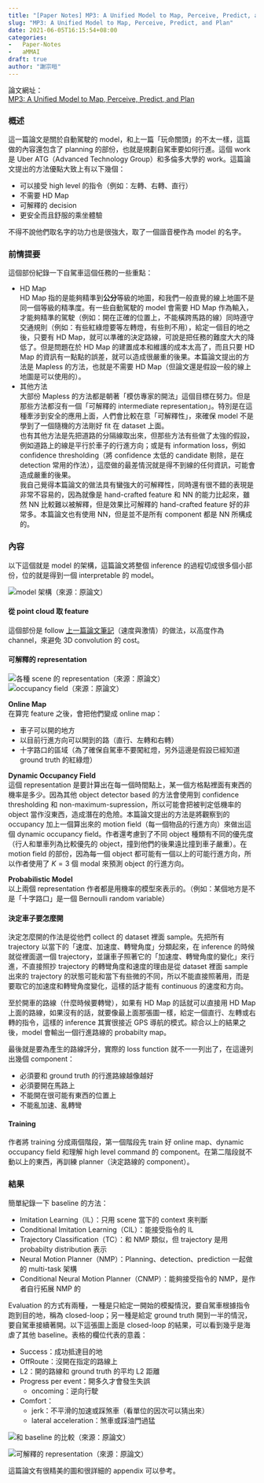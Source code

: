 ```yaml
---
title: "[Paper Notes] MP3: A Unified Model to Map, Perceive, Predict, and Plan"
slug: "MP3: A Unified Model to Map, Perceive, Predict, and Plan"
date: 2021-06-05T16:15:54+08:00
categories:
-   Paper-Notes
-   aMMAI
draft: true
author: "謝宗晅"
---
```


論文網址：\
[MP3: A Unified Model to Map, Perceive, Predict, and Plan](https://arxiv.org/abs/2101.06806)

### 概述

這一篇論文是關於自動駕駛的 model，和上一篇「玩命關頭」的不太一樣，這篇做的內容還包含了 planning 的部份，也就是規劃自駕車要如何行進。這個 work 是 Uber ATG（Advanced Technology Group）和多倫多大學的 work。這篇論文提出的方法優點大致上有以下幾個：
* 可以接受 high level 的指令（例如：左轉、右轉、直行）
* 不需要 HD Map
* 可解釋的 decision
* 更安全而且舒服的乘坐體驗

不得不說他們取名字的功力也是很強大，取了一個諧音梗作為 model 的名字。

### 前情提要

這個部份紀錄一下自駕車這個任務的一些重點：
* HD Map\
  HD Map 指的是能夠精準到**公分**等級的地圖，和我們一般直覺的線上地圖不是同一個等級的精準度。有一些自動駕駛的 model 會需要 HD Map 作為輸入，才能夠精準的駕駛（例如：開在正確的位置上，不能橫跨馬路的線）同時遵守交通規則（例如：有些紅綠燈要等左轉燈，有些則不用），給定一個目的地之後，只要有 HD Map，就可以準確的決定路線，可說是把任務的難度大大的降低了。但是問題在於 HD Map 的建置成本和維護的成本太高了，而且只要 HD Map 的資訊有一點點的誤差，就可以造成很嚴重的後果。本篇論文提出的方法是 Mapless 的方法，也就是不需要 HD Map（但論文還是假設一般的線上地圖是可以使用的）。
* 其他方法\
  大部份 Mapless 的方法都是朝著「模仿專家的開法」這個目標在努力。但是那些方法都沒有一個「可解釋的 intermediate representation」。特別是在這種牽涉到安全的應用上面，人們會比較在意「可解釋性」，來確保 model 不是學到了一個隨機的方法剛好 fit 在 dataset 上面。\
  也有其他方法是先把道路的分隔線取出來，但那些方法有些做了太強的假設，例如道路上的線是平行於車子的行進方向；或是有 information loss，例如 confidence thresholding（將 confidence 太低的 candidate 剔除，是在 detection 常用的作法），這麼做的最差情況就是得不到線的任何資訊，可能會造成嚴重的後果。\
  我自己覺得本篇論文的做法具有蠻強大的可解釋性，同時還有很不錯的表現是非常不容易的，因為就像是 hand-crafted feature 和 NN 的能力比起來，雖然 NN 比較難以被解釋，但是效果比可解釋的 hand-crafted feature 好的非常多。本篇論文也有使用 NN，但是並不是所有 component 都是 NN 所構成的。

### 內容

以下這個就是 model 的架構，這篇論文將整個 inference 的過程切成很多個小部份，位的就是得到一個 interpretable 的 model。

![model 架構（來源：原論文）](structure.png)

#### 從 point cloud 取 feature

這個部份是 follow [上一篇論文筆記](https://vincentthh35.csie.org/p/fast-and-furious-real-time-end-to-end-3d-detection-tracking-and-motion-forecasting-with-a-single-convolutional-net/)（速度與激情）的做法，以高度作為 channel，來避免 3D convolution 的 cost。

#### 可解釋的 representation

![各種 scene 的 representation（來源：原論文）](scene.png)![occupancy field（來源：原論文）](flow.png)

**Online Map**\
在算完 feature 之後，會把他們變成 online map：
* 車子可以開的地方
* 以目前行進方向可以開到的路（直行、左轉和右轉）
* 十字路口的區域（為了確保自駕車不要闖紅燈，另外這邊是假設已經知道 ground truth 的紅綠燈）

**Dynamic Occupancy Field**\
這個 representation 是要計算出在每一個時間點上，某一個方格點裡面有東西的機率是多少。因為其他 object detector based 的方法會使用到 confidence thresholding 和 non-maximum-supression，所以可能會把被判定低機率的 object 當作沒東西，造成潛在的危險。本篇論文提出的方法是將觀察到的 occupancy 加上一個算出來的 motion field（每一個物品的行進方向）來做出這個 dynamic occupancy field。作者還考慮到了不同 object 種類有不同的優先度（行人和單車列為比較優先的 object，撞到他們的後果遠比撞到車子嚴重）。在 motion field 的部份，因為每一個 object 都可能有一個以上的可能行進方向，所以作者使用了 $K=3$ 個 modal 來預測 object 的行進方向。

**Probabilistic Model**\
以上兩個 representation 作者都是用機率的模型來表示的。（例如：某個地方是不是「十字路口」是一個 Bernoulli random variable）

#### 決定車子要怎麼開

決定怎麼開的作法是從他們 collect 的 dataset 裡面 sample。先把所有 trajectory 以當下的「速度、加速度、轉彎角度」分類起來，在 inference 的時候就從裡面選一個 trajectory，並讓車子照著它的「加速度、轉彎角度的變化」來行進，不直接照抄 trajectory 的轉彎角度和速度的理由是從 dataset 裡面 sample 出來的 trajectory 的狀態可能和當下有些微的不同，所以不能直接照著用，而是要取它的加速度和轉彎角度變化，這樣的話才能有 continuous 的速度和方向。

至於開車的路線（什麼時候要轉彎），如果有 HD Map 的話就可以直接用 HD Map 上面的路線，如果沒有的話，就要像最上面那張圖一樣，給定一個直行、左轉或右轉的指令，這樣的 inference 其實很接近 GPS 導航的模式。綜合以上的結果之後，model 會輸出一個行進路線的 probabilty map。

最後就是要為產生的路線評分，實際的 loss function 就不一一列出了，在這邊列出幾個 component：
* 必須要和 ground truth 的行進路線越像越好
* 必須要開在馬路上
* 不能開在很可能有東西的位置上
* 不能亂加速、亂轉彎

#### Training

作者將 training 分成兩個階段，第一個階段先 train 好 online map、dynamic occupancy field 和理解 high level command 的 component。在第二階段就不動以上的東西，再訓練 planner（決定路線的 component）。

### 結果

簡單紀錄一下 baseline 的方法：
* Imitation Learning（IL）：只用 scene 當下的 context 來判斷
* Conditional Imitation Learning（CIL）：能接受指令的 IL
* Trajectory Classification（TC）：和 NMP 類似，但 trajectory 是用 probabilty distribution 表示
* Neural Motion Planner（NMP）：Planning、detection、prediction 一起做的 multi-task 架構
* Conditional Neural Motion Planner（CNMP）：能夠接受指令的 NMP，是作者自行拓展 NMP 的

Evaluation 的方式有兩種，一種是只給定一開始的模擬情況，要自駕車根據指令跑到目的地，稱為 closed-loop；另一種是給定 ground truth 開到一半的情況，要自駕車接續著開。以下這張圖上面是 closed-loop 的結果，可以看到幾乎是海虐了其他 baseline。表格的欄位代表的意義：
* Success：成功抵達目的地
* OffRoute：沒開在指定的路線上
* L2：開的路線和 ground truth 的平均 L2 距離
* Progress per event：開多久才會發生失誤
    * oncoming：逆向行駛
* Comfort：
    * jerk：不平滑的加速或踩煞車（看單位的因次可以猜出來）
    * lateral acceleration：煞車或踩油門過猛

![和 baseline 的比較（來源：原論文）](result.png)

![可解釋的 representation（來源：原論文）](demo.png)

這篇論文有很精美的圖和很詳細的 appendix 可以參考。
